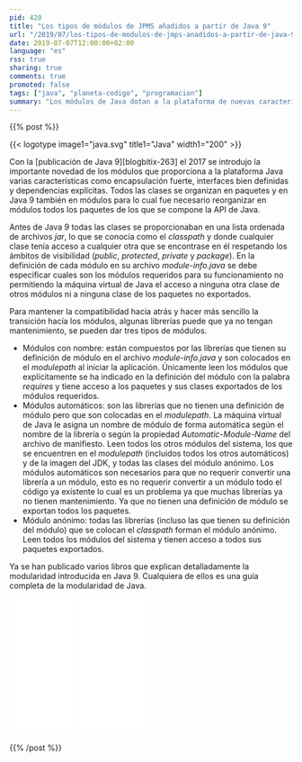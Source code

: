 ```yaml
---
pid: 420
title: "Los tipos de módulos de JPMS añadidos a partir de Java 9"
url: "/2019/07/los-tipos-de-modulos-de-jmps-anadidos-a-partir-de-java-9/"
date: 2019-07-07T12:00:00+02:00
language: "es"
rss: true
sharing: true
comments: true
promoted: false
tags: ["java", "planeta-codigo", "programacion"]
summary: "Los módulos de Java dotan a la plataforma de nuevas características. Para garantiza la compatibilidad con las librerías existentes y permitir una transición progresiva de una versión sin módulos a una con módulos la plataforma de módulos de Java define varios tipos de módulos."
---
```


{{% post %}}

{{< logotype image1="java.svg" title1="Java" width1="200" >}}

Con la [publicación de Java 9][blogbitix-263] el 2017 se introdujo la importante novedad de los módulos que proporciona a la plataforma Java varias características como encapsulación fuerte, interfaces bien definidas y dependencias explícitas. Todos las clases se organizan en paquetes y en Java 9 también en módulos para lo cual fue necesario reorganizar en módulos todos los paquetes de los que se compone la API de Java.

Antes de Java 9 todas las clases se proporcionaban en una lista ordenada de archivos _jar_, lo que se conocía como el _classpath_ y donde cualquier clase tenía acceso a cualquier otra que se encontrase en él respetando los ámbitos de visibilidad (_public_, _protected_, _private_ y _package_). En la definición de cada módulo en su archivo _module-info.java_ se debe especificar cuales son los módulos requeridos para su funcionamiento no permitiendo la máquina virtual de Java el acceso a ninguna otra clase de otros módulos ni a ninguna clase de los paquetes no exportados.

Para mantener la compatibilidad hacia atrás y hacer más sencillo la transición hacía los módulos, algunas librerías puede que ya no tengan mantenimiento, se pueden dar tres tipos de módulos.

* Módulos con nombre: están compuestos por las librerías que tienen su definición de módulo en el archivo _module-info.java_ y son colocados en el _modulepath_ al iniciar la aplicación. Únicamente leen los módulos que explícitamente se ha indicado en la definición del módulo con la palabra _requires_ y tiene acceso a los paquetes y sus clases exportados de los módulos requeridos.
* Módulos automáticos: son las librerías que no tienen una definición de módulo pero que son colocadas en el _modulepath_. La máquina virtual de Java le asigna un nombre de módulo de forma automática según el nombre de la librería o según la propiedad _Automatic-Module-Name_ del archivo de manifiesto. Leen todos los otros módulos del sistema, los que se encuentren en el _modulepath_ (incluidos todos los otros automáticos) y de la imagen del JDK, y todas las clases del módulo anónimo. Los módulos automáticos son necesarios para que no requerir convertir una librería a un módulo, esto es no requerir convertir a un módulo todo el código ya existente lo cual es un problema ya que muchas librerías ya no tienen mantenimiento. Ya que no tienen una definición de módulo se exportan todos los paquetes.
* Módulo anónimo: todas las librerías (incluso las que tienen su definición del módulo) que se colocan el _classpath_ forman el módulo anónimo. Leen todos los módulos del sistema y tienen acceso a todos sus paquetes exportados.

Ya se han publicado varios libros que explican detalladamente la modularidad introducida en Java 9. Cualquiera de ellos es una guía completa de la modularidad de Java.

<div class="media-amazon">
    <iframe style="width:120px;height:240px;" marginwidth="0" marginheight="0" scrolling="no" frameborder="0" src="//rcm-eu.amazon-adsystem.com/e/cm?lt1=_blank&bc1=000000&IS2=1&bg1=FFFFFF&fc1=000000&lc1=0000FF&t=blobit-21&o=30&p=8&l=as4&m=amazon&f=ifr&ref=as_ss_li_til&asins=1484225910&linkId=9c7874501bb32fa3318e285022e0207a"></iframe>
    <iframe style="width:120px;height:240px;" marginwidth="0" marginheight="0" scrolling="no" frameborder="0" src="//rcm-eu.amazon-adsystem.com/e/cm?lt1=_blank&bc1=000000&IS2=1&bg1=FFFFFF&fc1=000000&lc1=0000FF&t=blobit-21&o=30&p=8&l=as4&m=amazon&f=ifr&ref=as_ss_li_til&asins=1484227123&linkId=59d96101c25f9c16c4427b8ee9daef1a"></iframe>
</div>

{{% /post %}}
